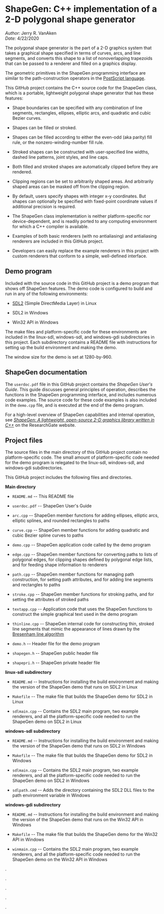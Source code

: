 ShapeGen: C++ implementation of a 2-D polygonal shape generator
===============================================================

_Author:_ Jerry R. VanAken  
_Date:_ 4/22/2020

The polygonal shape generator is the part of a 2-D graphics system that takes a graphical shape specified in terms of curves, arcs, and line segments, and converts this shape to a list of nonoverlapping trapezoids that can be passed to a renderer and filled on a graphics display.

The geometric primitives in the ShapeGen programming interface are similar to the path-construction operators in the [PostScript language](https://www.adobe.com/content/dam/acom/en/devnet/actionscript/articles/psrefman.pdf).

This GitHub project contains the C++ source code for the ShapeGen class, which is a portable, lightweight polygonal shape generator that has these features:

* Shape boundaries can be specified with any combination of line segments, rectangles, ellipses, elliptic arcs, and quadratic and cubic Bezier curves.

* Shapes can be filled or stroked. 

* Shapes can be filled according to either the even-odd (aka parity) fill rule, or the nonzero-winding-number fill rule.

* Stroked shapes can be constructed with user-specified line widths, dashed line patterns, joint styles, and line caps.

* Both filled and stroked shapes are automatically clipped before they are rendered.

* Clipping regions can be set to arbitrarily shaped areas. And arbitrarily shaped areas can be masked off from the clipping region. 

* By default, users specify shapes with integer x-y coordinates. But shapes can optionally be specified with fixed-point coordinate values if additional precision is required.

* The ShapeGen class implementation is neither platform-specific nor device-dependent, and is readily ported to any computing environment for which a C++ compiler is available.

* Examples of both basic renderers (with no antialiasing) and antialiasing renderers are included in this GitHub project.

* Developers can easily replace the example renderers in this project with custom renderers that conform to a simple, well-defined interface.

## Demo program

Included with the source code in this GitHub project is a demo program that shows off ShapeGen features. The demo code is configured to build and run in any of the following environments:

 * [SDL2](https://wiki.libsdl.org/) (Simple DirectMedia Layer) in Linux

 * SDL2 in Windows

 * Win32 API in Windows

The make files and platform-specific code for these environments are included in the linux-sdl, windows-sdl, and windows-gdi subdirectories in this project. Each subdirectory contains a README file with instructions for setting up the build environment and making the demo.

The window size for the demo is set at 1280-by-960.

## ShapeGen documentation

The `userdoc.pdf` file in this GitHub project contains the _ShapeGen User's Guide_. This guide discusses general principles of operation, describes the functions in the ShapeGen programming interface, and includes numerous code examples. The source code for these code examples is also included in the `demo.cpp` file, and is executed at the end of the demo program.

For a high-level overview of ShapeGen capabilities and internal operation, see [_ShapeGen: A lightweight, open-source 2-D graphics library written in C++_](https://www.researchgate.net/publication/340903091_ShapeGen_A_lightweight_open-source_2-D_graphics_library_written_in_C) on the ResearchGate website.

## Project files

The source files in the main directory of this GitHub project contain no platform-specific code. The small amount of platform-specific code needed for the demo program is relegated to the linux-sdl, windows-sdl, and windows-gdi subdirectories.

This GitHub project includes the following files and directories.

**Main directory**

* `README.md` -- This README file

* `userdoc.pdf` -- ShapeGen User's Guide

* `arc.cpp` -- ShapeGen member functions for adding ellipses, elliptic arcs, elliptic splines, and rounded rectangles to paths

* `curve.cpp` -- ShapeGen member functions for adding quadratic and cubic Bezier spline curves to paths
 
* `demo.cpp` -- ShapeGen application code called by the demo program
 
* `edge.cpp` -- ShapeGen member functions for converting paths to lists of polygonal edges, for clipping shapes defined by polygonal edge lists, and for feeding shape information to renderers
 
* `path.cpp` -- ShapeGen member functions for managing path construction, for setting path attributes, and for adding line segments and rectangles to paths 

* `stroke.cpp` -- ShapeGen member functions for stroking paths, and for setting the attributes of stroked paths
 
* `textapp.cpp` -- Application code that uses the ShapeGen functions to construct the simple graphical text used in the demo program
 
* `thinline.cpp` -- ShapeGen internal code for constructing thin, stroked line segments that mimic the appearance of lines drawn by the [Bresenham line algorithm](https://en.wikipedia.org/wiki/Bresenham's_line_algorithm)
 
* `demo.h` -- Header file for the demo program
 
* `shapegen.h` -- ShapeGen public header file
 
* `shapepri.h` -- ShapeGen private header file

**linux-sdl subdirectory**

* `README.md` -- Instructions for installing the build environment and making the version of the ShapeGen demo that runs on SDL2 in Linux

* `Makefile` -- The make file that builds the ShapeGen demo for SDL2 in Linux

* `sdlmain.cpp` -- Contains the SDL2 main program, two example renderers, and all the platform-specific code needed to run the ShapeGen demo on SDL2 in Linux

**windows-sdl subdirectory**

* `README.md` -- Instructions for installing the build environment and making the version of the ShapeGen demo that runs on SDL2 in Windows

* `Makefile` -- The make file that builds the ShapeGen demo for SDL2 in Windows

* `sdlmain.cpp` -- Contains the SDL2 main program, two example renderers, and all the platform-specific code needed to run the ShapeGen demo on SDL2 in Windows

* `sdlpath.cmd` -- Adds the directory containing the SDL2 DLL files to the path environment variable in Windows

**windows-gdi subdirectory**

* `README.md` -- Instructions for installing the build environment and making the version of the ShapeGen demo that runs on the Win32 API in Windows

* `Makefile` -- The make file that builds the ShapeGen demo for the Win32 API in Windows

* `winmain.cpp` -- Contains the SDL2 main program, two example renderers, and all the platform-specific code needed to run the ShapeGen demo on the Win32 API in Windows

.

.

.

.

.



